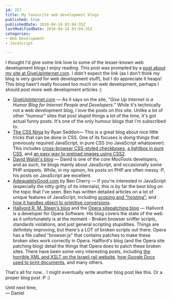 ```yaml
---
id: 257
title: My favourite web development blogs
published: true
publishedDate: 2010-04-24 03:04:35Z
lastModifiedDate: 2010-04-24 03:04:35Z
categories:
- Web Development
- JavaScript

---
```


<p>I thought I'd give some link love to some of the lesser-known web development blogs I enjoy reading. This post was prompted by a <a href="http://giveupinternet.com/2010/04/22/daniels-dan-cx-a-nice-web-development-blog/">post about my site at GiveUpInternet.com</a>. I didn't expect the link (as I don't think my blog is very good for web development stuff), but I do appreciate it heaps! This blog hasn't really focused too much on web development, perhaps I should post more web development articles :)</p>
<ul>
<li><a href="http://giveupinternet.com/">GiveUpInternet.com</a> &mdash; As it says on the site, "<em>Give Up Internet is a Humor Blog for Internet People and Developers.</em>" While it's technically not a web development blog, I love the posts on this site. Unlike a lot of other "humour" sites that post stupid things a lot of the time, it's got actual funny posts. It's one of the only humour blogs that I'm subscribed to.</li>
<li><a href="http://www.thecssninja.com/">The CSS Ninja</a> by Ryan Seddon&mdash; This is a great blog about nice little tricks that can be done in CSS. One of its focuses is doing things that previously required JavaScript, in pure CSS (no JavaScript whatsoever). This includes <a href="http://www.thecssninja.com/css/custom-inputs-using-css">cross-browser CSS-styled checkboxes</a>, <a href="http://www.thecssninja.com/css/futurebox3">a lightbox in pure CSS</a>, and <a href="http://www.thecssninja.com/css/even-better-image-preloading-with-css2">an easy way to preload images using CSS2</a>.</li>
<li><a href="http://davidwalsh.name/">David Walsh's blog</a> &mdash; David is one of the core MooTools developers, and as such, he blogs mainly about JavaScript, and occasionally some PHP snippets. While, in my opinon, his posts on PHP are often messy :P, his posts on JavaScript are excellent.</li>
<li><a href="http://www.adequatelygood.com/">AdequatelyGood.com</a> by Ben Cherry &mdash; If you're interested in JavaScript (especially the nitty gritty of its internals), this is by far the best blog on the topic that I've seen. Ben has written detailed articles on a lot of unique features of JavaScript, including <a href="http://www.adequatelygood.com/2010/2/JavaScript-Scoping-and-Hoisting">scoping and "hoisting"</a>, and <a href="http://www.adequatelygood.com/2010/3/Object-to-Primitive-Conversions-in-JavaScript">how it handles object to primitive conversions</a>. </li>
<li><a href="http://my.opera.com/hallvors/blog/">Hallvord R. M. Steen's blog</a> and the <a href="http://my.opera.com/sitepatching/blog/">Opera sitepatching blog</a> &mdash; Hallvord is a developer for Opera Software. His blog covers the state of the web as it unfortunately is at the moment - Broken browser sniffer scripts, standards violations, and just general scripting stupidities. Things are definitely improving, but there's a LOT of broken scripts out there. Opera has a file called "browser.js" that contains patches to make these broken sites work correctly in Opera. Hallford's blog (and the Opera site patching blog) detail the things that Opera does to patch these broken sites. There have been some very interesting posts, including <a href="http://my.opera.com/hallvors/blog/2008/09/17/how-to-cook-tag-soup-with-xslt">the horrible XML and XSLT on the Israeli rail website</a>, <a href="http://my.opera.com/hallvors/blog/2008/11/12/how-google-docs-prints">how Google Docs used to print documents</a>, and many others.</li>
</ul>
<p>That's all for now... I might eventually write another blog post like this. Or a proper blog post :P :)</p>
<p>Until next time,<br />
 &mdash; Daniel</p>

